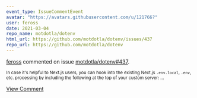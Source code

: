 ```yaml
---
event_type: IssueCommentEvent
avatar: "https://avatars.githubusercontent.com/u/121766?"
user: feross
date: 2021-03-04
repo_name: motdotla/dotenv
html_url: https://github.com/motdotla/dotenv/issues/437
repo_url: https://github.com/motdotla/dotenv
---
```


<a href='https://github.com/feross' target='_blank'>feross</a> commented on issue <a href='https://github.com/motdotla/dotenv/issues/437' target='_blank'>motdotla/dotenv#437</a>.

<small>In case it's helpful to Next.js users, you can hook into the existing Next.js `.env.local`, `.env`, etc. processing by including the following at the top of your custom server:...</small>

<a href='https://github.com/motdotla/dotenv/issues/437' target='_blank'>View Comment</a>